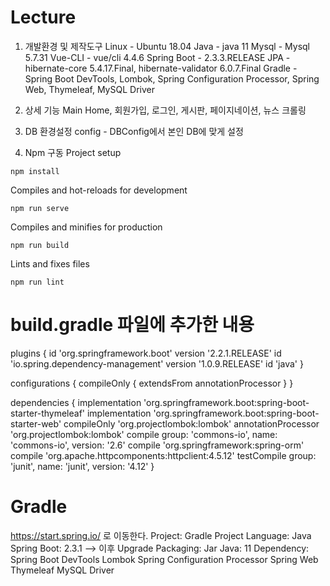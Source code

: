 # Lecture
1. 개발환경 및 제작도구 
Linux - Ubuntu 18.04
Java - java 11
Mysql - Mysql 5.7.31
Vue-CLI - vue/cli 4.4.6
Spring Boot - 2.3.3.RELEASE
JPA - hibernate-core 5.4.17.Final, hibernate-validator 6.0.7.Final
Gradle - Spring Boot DevTools, Lombok, Spring Configuration Processor, Spring Web,
Thymeleaf, MySQL Driver

2. 상세 기능
Main Home, 회원가입, 로그인, 게시판, 페이지네이션, 뉴스 크롤링

3. DB 환경설정
config - DBConfig에서 본인 DB에 맞게 설정

4. Npm 구동
Project setup
```
npm install
```

Compiles and hot-reloads for development
```
npm run serve
```

Compiles and minifies for production
```
npm run build
```

Lints and fixes files
```
npm run lint
```

# build.gradle 파일에 추가한 내용

plugins {
    id 'org.springframework.boot' version '2.2.1.RELEASE'
    id 'io.spring.dependency-management' version '1.0.9.RELEASE'
    id 'java'
}

configurations {
    compileOnly {
        extendsFrom annotationProcessor
    }
}

dependencies {
    implementation 'org.springframework.boot:spring-boot-starter-thymeleaf'
    implementation 'org.springframework.boot:spring-boot-starter-web'
    compileOnly 'org.projectlombok:lombok'
    annotationProcessor 'org.projectlombok:lombok'
    compile group: 'commons-io', name: 'commons-io', version: '2.6'
    compile 'org.springframework:spring-orm'
    compile 'org.apache.httpcomponents:httpclient:4.5.12'
    testCompile group: 'junit', name: 'junit', version: '4.12'
}

# Gradle
https://start.spring.io/ 로 이동한다.
Project: Gradle Project
Language: Java
Spring Boot: 2.3.1 --> 이후 Upgrade
Packaging: Jar
Java: 11
Dependency:
    Spring Boot DevTools
    Lombok
    Spring Configuration Processor
    Spring Web
    Thymeleaf
    MySQL Driver
